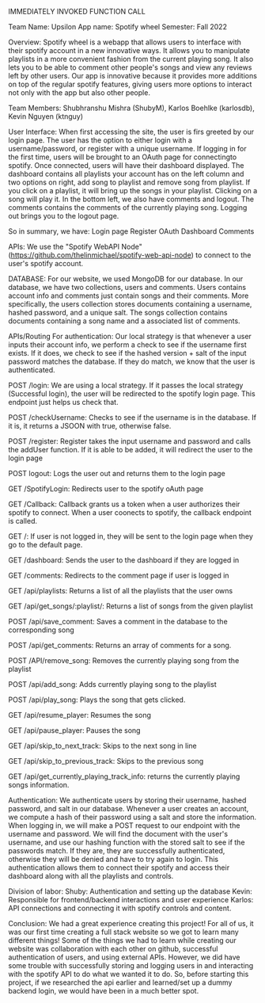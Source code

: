 IMMEDIATELY INVOKED FUNCTION CALL 

Team Name: Upsilon
App name: Spotify wheel
Semester: Fall 2022

Overview: 
Spotify wheel is a webapp that allows users to interface with their spotify account in a new innovative ways. It allows you to manipulate playlists
in a more convenient fashion from the current playing song. It also lets you to be able to comment other people's songs and view any reviews left by other users. 
Our app is innovative because it provides more additions on top of the regular spotify features, giving users more options to interact not only with
the app but also other people. 

Team Members: Shubhranshu Mishra (ShubyM), Karlos Boehlke (karlosdb), Kevin Nguyen (ktnguy)

User Interface: 
When first accessing the site, the user is firs greeted by our login page. The user has the option to either login with a username/password, or register
with a unique username. If logging in for the first time, users will be brought to an OAuth page for connectingto spotify. Once connected, users will
have their dashboard displayed. The dashboard contains all playlists your account has on the left column and two options on right, add song to 
playlist and remove song from playlist. If you click on a playlist, it will bring up the songs in your playlist. Clicking on a song will play it. 
In the bottom left, we also have comments and logout. The comments contains the comments of the currently playing song. 
Logging out brings you to the logout page. 


So in summary, we have: 
Login page
Register
OAuth
Dashboard
Comments

APIs: 
We use the "Spotify WebAPI Node" (https://github.com/thelinmichael/spotify-web-api-node) to connect to the user's spotify account. 

DATABASE:
For our website, we used MongoDB for our database. In our database, we have two collections, users and comments. Users contains account info and 
comments just contain songs and their comments. More specifically, the users collection stores documents containing a username, hashed password, and
a unique salt. The songs collection contains documents containing a song name and a associated list of comments. 

APIs/Routing
For authentication:
Our local strategy is that whenever a user inputs their account info, we perform a check to see if the username first exists. If it does,
we check to see if the hashed version + salt of the input password matches the database. If they do match, we know that the user is authenticated.

POST /login: 
We are using a local strategy. If it passes the local strategy (Successful login), the user will be redirected to the spotify login page. This endpoint
just helps us check that.

POST /checkUsername: 
Checks to see if the username is in the database. If it is, it returns a JSOON with true, otherwise false. 

POST /register:
Register takes the input username and password and calls the addUser function. If it is able to be added, it will redirect the user to the login page

POST logout:
Logs the user out and returns them to the login page

GET /SpotifyLogin:
Redirects user to the spotify oAuth page

GET /Callback:
Callback grants us a token when a user authorizes their spotify to connect. When a user coonects to spotify, the callback endpoint is called.

GET /:
If user is not logged in, they will be sent to the login page when they go to the default page. 

GET /dashboard: 
Sends the user to the dashboard if they are logged in

GET /comments:
Redirects to the comment page if user is logged in

GET /api/playlists:
Returns a list of all the playlists that the user owns

GET /api/get_songs/:playlist/:
Returns a list of songs from the given playlist

POST /api/save_comment:
Saves a comment in the database to the corresponding song

POST /api/get_comments:
Returns an array of comments for a song. 

POST /API/remove_song:
Removes the currently playing song from the playlist

POST /api/add_song:
Adds currently playing song to the playlist

POST /api/play_song:
Plays the song that gets clicked.

GET /api/resume_player:
Resumes the song

GET /api/pause_player:
Pauses the song

GET /api/skip_to_next_track:
Skips to the next song in line

GET /api/skip_to_previous_track:
Skips to the previous song

GET /api/get_currently_playing_track_info:
returns the currently playing songs information.





Authentication:
We authenticate users by storing their username, hashed password, and salt in our database. Whenever a user creates an account, we compute a hash
of their password using a salt and store the information. When logging in, we will make a POST request to our endpoint with the username and password. 
We will find the document with the user's username, and use our hashing function with the stored salt to see if the passwords match. If they are, they 
are successfully authenticated, otherwise they will be denied and have to try again to login. This authentication allows them to connect their spotify
and access their dashboard along with all the playlists and controls. 

Division of labor: 
Shuby: Authentication and setting up the database
Kevin: Responsible for frontend/backend interactions and user experience
Karlos: API connections and connecting it with spotify controls and content. 

Conclusion: 
We had a great experience creating this project! For all of us, it was our first time creating a full stack website so we got to learn many different things! Some of the things we had to learn while creating our website was collaboration with each other on github, successful authentication of users, and using external APIs. However, we did have some trouble with successfully storing and logging users in and interacting with the spotify API to do what we wanted it to do. So, before starting this project, if we researched the api earlier and learned/set up a dummy backend login, we would have been in a much better spot. 


